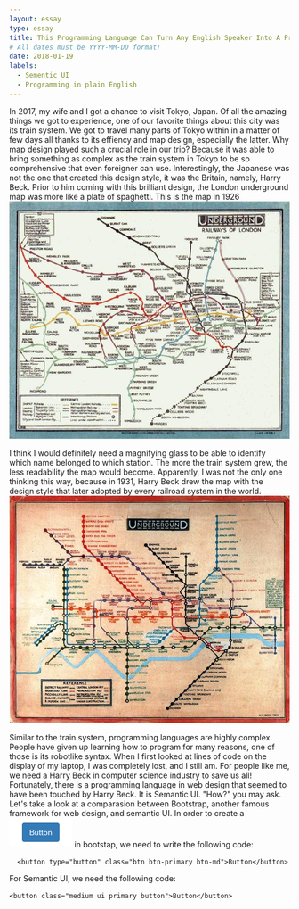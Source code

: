 ```yaml
---
layout: essay
type: essay
title: This Programming Language Can Turn Any English Speaker Into A Programmer
# All dates must be YYYY-MM-DD format!
date: 2018-01-19
labels:
  - Sementic UI
  - Programming in plain English
---
```

In 2017, my wife and I got a chance to visit Tokyo, Japan. Of all the amazing things we got to experience, one of our favorite things about this city was its train system. We got to travel many parts of Tokyo within in a matter of few days all thanks to its effiency and map design, especially the latter. Why map design played such a crucial role in our trip? Because it was able to bring something as complex as the train system in Tokyo to be so comprehensive that even foreigner can use. Interestingly, the Japanese was not the one that created this design style, it was the Britain, namely, Harry Beck. Prior to him coming with this brilliant design, the London underground map was more like a plate of spaghetti. This is the map in 1926
<img class="ui centered right floated image" src="../images/1926.jpg">

I think I would definitely need a magnifying glass to be able to identify which name belonged to which station. The more the train system grew, the less readability the map would become. Apparently, I was not the only one thinking this way, because in 1931, Harry Beck drew the map with the design style that later adopted by every railroad system in the world.
<img class="ui centered right floated image" src="../images/1931.jpg">

Similar to the train system, programming languages are highly complex. People have given up learning how to program for many reasons, one of those is its robotlike syntax. When I first looked at lines of code on the display of my laptop, I was completely lost, and I still am. For people like me, we need a Harry Beck in computer science industry to save us all! Fortunately, there is a programming language in web design that seemed to have been touched by Harry Beck. It is Semantic UI. "How?" you may ask. Let's take a look at a comparasion between Bootstrap, another famous framework for web design, and semantic UI. In order to create a <img class="ui tiny image" src="../images/button.png"> in bootstap, we need to write the following code:

```
  <button type="button" class="btn btn-primary btn-md">Button</button>    
```

For Semantic UI, we need the following code:

```
<button class="medium ui primary button">Button</button>
```




